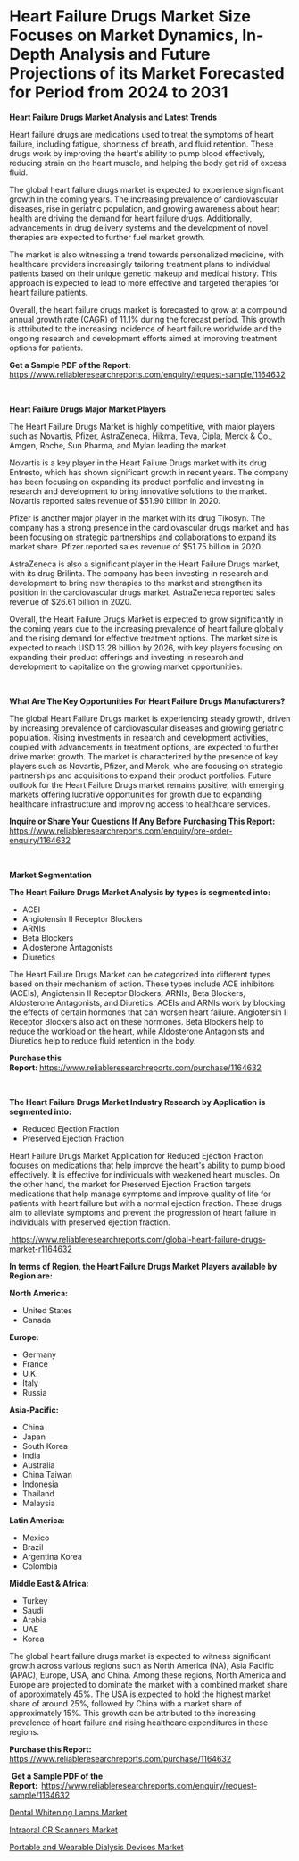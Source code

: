 <p><h1>Heart Failure Drugs Market Size Focuses on Market Dynamics, In-Depth Analysis and Future Projections of its Market Forecasted for Period from 2024 to 2031</h1></p><p><strong>Heart Failure Drugs Market Analysis and Latest Trends</strong></p>
<p><p>Heart failure drugs are medications used to treat the symptoms of heart failure, including fatigue, shortness of breath, and fluid retention. These drugs work by improving the heart's ability to pump blood effectively, reducing strain on the heart muscle, and helping the body get rid of excess fluid.</p><p>The global heart failure drugs market is expected to experience significant growth in the coming years. The increasing prevalence of cardiovascular diseases, rise in geriatric population, and growing awareness about heart health are driving the demand for heart failure drugs. Additionally, advancements in drug delivery systems and the development of novel therapies are expected to further fuel market growth.</p><p>The market is also witnessing a trend towards personalized medicine, with healthcare providers increasingly tailoring treatment plans to individual patients based on their unique genetic makeup and medical history. This approach is expected to lead to more effective and targeted therapies for heart failure patients.</p><p>Overall, the heart failure drugs market is forecasted to grow at a compound annual growth rate (CAGR) of 11.1% during the forecast period. This growth is attributed to the increasing incidence of heart failure worldwide and the ongoing research and development efforts aimed at improving treatment options for patients.</p></p>
<p><strong>Get a Sample PDF of the Report:&nbsp;</strong> <a href="https://www.reliableresearchreports.com/enquiry/request-sample/1164632">https://www.reliableresearchreports.com/enquiry/request-sample/1164632</a></p>
<p>&nbsp;</p>
<p><strong>Heart Failure Drugs Major Market Players</strong></p>
<p><p>The Heart Failure Drugs Market is highly competitive, with major players such as Novartis, Pfizer, AstraZeneca, Hikma, Teva, Cipla, Merck & Co., Amgen, Roche, Sun Pharma, and Mylan leading the market. </p><p>Novartis is a key player in the Heart Failure Drugs market with its drug Entresto, which has shown significant growth in recent years. The company has been focusing on expanding its product portfolio and investing in research and development to bring innovative solutions to the market. Novartis reported sales revenue of $51.90 billion in 2020.</p><p>Pfizer is another major player in the market with its drug Tikosyn. The company has a strong presence in the cardiovascular drugs market and has been focusing on strategic partnerships and collaborations to expand its market share. Pfizer reported sales revenue of $51.75 billion in 2020.</p><p>AstraZeneca is also a significant player in the Heart Failure Drugs market, with its drug Brilinta. The company has been investing in research and development to bring new therapies to the market and strengthen its position in the cardiovascular drugs market. AstraZeneca reported sales revenue of $26.61 billion in 2020.</p><p>Overall, the Heart Failure Drugs Market is expected to grow significantly in the coming years due to the increasing prevalence of heart failure globally and the rising demand for effective treatment options. The market size is expected to reach USD 13.28 billion by 2026, with key players focusing on expanding their product offerings and investing in research and development to capitalize on the growing market opportunities.</p></p>
<p>&nbsp;</p>
<p><strong>What Are The Key Opportunities For Heart Failure Drugs Manufacturers?</strong></p>
<p><p>The global Heart Failure Drugs market is experiencing steady growth, driven by increasing prevalence of cardiovascular diseases and growing geriatric population. Rising investments in research and development activities, coupled with advancements in treatment options, are expected to further drive market growth. The market is characterized by the presence of key players such as Novartis, Pfizer, and Merck, who are focusing on strategic partnerships and acquisitions to expand their product portfolios. Future outlook for the Heart Failure Drugs market remains positive, with emerging markets offering lucrative opportunities for growth due to expanding healthcare infrastructure and improving access to healthcare services.</p></p>
<p><strong>Inquire or Share Your Questions If Any Before Purchasing This Report:</strong> <a href="https://www.reliableresearchreports.com/enquiry/pre-order-enquiry/1164632">https://www.reliableresearchreports.com/enquiry/pre-order-enquiry/1164632</a></p>
<p>&nbsp;</p>
<p><strong>Market Segmentation</strong></p>
<p><strong>The Heart Failure Drugs Market Analysis by types is segmented into:</strong></p>
<p><ul><li>ACEI</li><li>Angiotensin II Receptor Blockers</li><li>ARNIs</li><li>Beta Blockers</li><li>Aldosterone Antagonists</li><li>Diuretics</li></ul></p>
<p><p>The Heart Failure Drugs Market can be categorized into different types based on their mechanism of action. These types include ACE inhibitors (ACEIs), Angiotensin II Receptor Blockers, ARNIs, Beta Blockers, Aldosterone Antagonists, and Diuretics. ACEIs and ARNIs work by blocking the effects of certain hormones that can worsen heart failure. Angiotensin II Receptor Blockers also act on these hormones. Beta Blockers help to reduce the workload on the heart, while Aldosterone Antagonists and Diuretics help to reduce fluid retention in the body.</p></p>
<p><strong>Purchase this Report:&nbsp;</strong><a href="https://www.reliableresearchreports.com/purchase/1164632">https://www.reliableresearchreports.com/purchase/1164632</a></p>
<p>&nbsp;</p>
<p><strong>The Heart Failure Drugs Market Industry Research by Application is segmented into:</strong></p>
<p><ul><li>Reduced Ejection Fraction</li><li>Preserved Ejection Fraction</li></ul></p>
<p><p>Heart Failure Drugs Market Application for Reduced Ejection Fraction focuses on medications that help improve the heart's ability to pump blood effectively. It is effective for individuals with weakened heart muscles. On the other hand, the market for Preserved Ejection Fraction targets medications that help manage symptoms and improve quality of life for patients with heart failure but with a normal ejection fraction. These drugs aim to alleviate symptoms and prevent the progression of heart failure in individuals with preserved ejection fraction.</p></p>
<p><a href="https://www.reliableresearchreports.com/global-heart-failure-drugs-market-r1164632">&nbsp;https://www.reliableresearchreports.com/global-heart-failure-drugs-market-r1164632</a></p>
<p><strong>In terms of Region, the Heart Failure Drugs Market Players available by Region are:</strong></p>
<p>
    <p> <strong> North America: </strong>
        <ul>
            <li>United States</li>
            <li>Canada</li>
        </ul>
        </p> 
    <p> <strong> Europe: </strong>
        <ul>
            <li>Germany</li>
            <li>France</li>
            <li>U.K.</li>
            <li>Italy</li>
            <li>Russia</li>
        </ul>
        </p> 
    <p> <strong> Asia-Pacific: </strong>
        <ul>
            <li>China</li>
            <li>Japan</li>
            <li>South Korea</li>
            <li>India</li>
            <li>Australia</li>
            <li>China Taiwan</li>
            <li>Indonesia</li>
            <li>Thailand</li>
            <li>Malaysia</li>
        </ul>
        </p> 
    <p> <strong> Latin America: </strong>
        <ul>
            <li>Mexico</li>
            <li>Brazil</li>
            <li>Argentina Korea</li>
            <li>Colombia</li>
        </ul>
        </p> 
    <p> <strong> Middle East & Africa: </strong>
        <ul>
            <li>Turkey</li>
            <li>Saudi</li>
            <li>Arabia</li>
            <li>UAE</li>
            <li>Korea</li>
        </ul>
    </p>
    </p>
<p><p>The global heart failure drugs market is expected to witness significant growth across various regions such as North America (NA), Asia Pacific (APAC), Europe, USA, and China. Among these regions, North America and Europe are projected to dominate the market with a combined market share of approximately 45%. The USA is expected to hold the highest market share of around 25%, followed by China with a market share of approximately 15%. This growth can be attributed to the increasing prevalence of heart failure and rising healthcare expenditures in these regions.</p></p>
<p><strong>Purchase this Report: </strong><a href="https://www.reliableresearchreports.com/purchase/1164632">https://www.reliableresearchreports.com/purchase/1164632</a></p>
<p>&nbsp;<strong>Get a Sample PDF of the Report:&nbsp;&nbsp;</strong><a href="https://www.reliableresearchreports.com/enquiry/request-sample/1164632">https://www.reliableresearchreports.com/enquiry/request-sample/1164632</a></p>
<p><strong></strong></p>
<p><p><a href="https://view.publitas.com/reportprime-1/dental-whitening-lamps-market-focuses-on-market-share-size-and-projected-forecast-till-2031/">Dental Whitening Lamps Market</a></p><p><a href="https://view.publitas.com/reportprime-1/intraoral-cr-scanners-market-competitive-analysis-market-trends-and-forecast-to-2031/">Intraoral CR Scanners Market</a></p><p><a href="https://view.publitas.com/reportprime-1/portable-and-wearable-dialysis-devices-market-outlook-industry-overview-and-forecast-2024-to-2031/">Portable and Wearable Dialysis Devices Market</a></p></p>